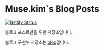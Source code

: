 # Muse.kim`s Blog Posts

[![Netlify Status](https://api.netlify.com/api/v1/badges/f60f58c8-8f7e-4f65-a240-340532274f06/deploy-status)](https://app.netlify.com/sites/inspiring-rosalind-a266d0/deploys)

블로그 포스트만을 위한 저장소입니다..

블로그 구현부 저장소는 [blog](https://github.com/sundoforce/blog)입니다.
